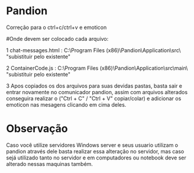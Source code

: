 # Pandion
Correção para o ctrl+c/ctrl+v e emoticon 

#Onde devem ser colocado cada arquivo:

1 chat-messages.html : C:\Program Files (x86)\Pandion\Application\src\  "subistituir pelo existente"

2 ContainerCode.js : C:\Program Files (x86)\Pandion\Application\src\main\  "subistituir pelo existente"

3 Apos copiados os dos arquivos para suas devidas pastas, basta sair e entrar novamente no comunicador pandion, 
assim com arquivos alterados conseguira realizar o ("Ctrl + C" / "Ctrl + V" copiar/colar) e adicionar os emoticon nas mesagens clicando em cima deles.

# Observação 
Caso você utilize servidores Windows server e seus usuario utilizam o pandion através dele basta realizar essa alteração no servidor, mas caso sejá utilizado tanto no servidor e em computadores ou notebook deve ser alterado nessas maquinas também.
